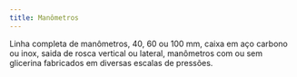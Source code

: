 ```yaml
---
title: Manômetros
---
```


Linha completa de manômetros, 40, 60 ou 100 mm, caixa em aço carbono ou inox, saida de rosca vertical ou lateral, manômetros com ou sem glicerina fabricados em diversas escalas de pressões.
